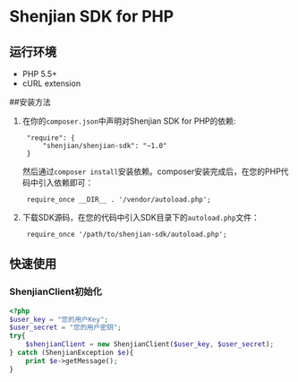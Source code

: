 # Shenjian SDK for PHP

## 运行环境
- PHP 5.5+
- cURL extension

##安装方法

1. 在你的`composer.json`中声明对Shenjian SDK for PHP的依赖:

        "require": {
            "shenjian/shenjian-sdk": "~1.0"
        }

    然后通过`composer install`安装依赖。composer安装完成后，在您的PHP代码中引入依赖即可：

        require_once __DIR__ . '/vendor/autoload.php';

2. 下载SDK源码，在您的代码中引入SDK目录下的`autoload.php`文件：

        require_once '/path/to/shenjian-sdk/autoload.php';

## 快速使用

### ShenjianClient初始化

```php
<?php
$user_key = "您的用户Key";
$user_secret = "您的用户密钥";
try{
    $shenjianClient = new ShenjianClient($user_key, $user_secret);
} catch (ShenjianException $e){
    print $e->getMessage();
}
```



